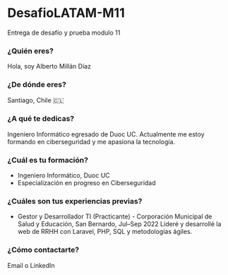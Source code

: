 # DesafioLATAM-M11
Entrega de desafío y prueba modulo 11

### ¿Quién eres? 
Hola, soy Alberto Millán Díaz
  
### ¿De dónde eres? 
Santiago, Chile 🇨🇱

### ¿A qué te dedicas? 
Ingeniero Informático egresado de Duoc UC. Actualmente me estoy formando en ciberseguridad y me apasiona la tecnología.

### ¿Cuál es tu formación? 
- Ingeniero Informático, Duoc UC
- Especialización en progreso en Ciberseguridad

### ¿Cuáles son tus experiencias previas? 
- Gestor y Desarrollador TI (Practicante) - Corporación Municipal de Salud y Educación, San Bernardo, Jul–Sep 2022
Lideré y desarrollé la web de RRHH con Laravel, PHP, SQL y metodologías ágiles.

### ¿Cómo contactarte? 
Email o LinkedIn
